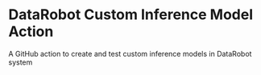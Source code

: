 # DataRobot Custom Inference Model Action

A GitHub action to create and test custom inference models in DataRobot system
